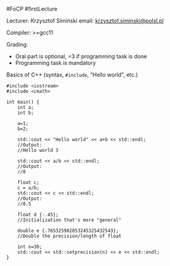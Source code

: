 #FoCP #firstLecture 

Lecturer: Krzysztof Simiński
email: krzysztof.siminski@polsl.pl

Compiler: >=gcc11

Grading:
- Oral part is optional, =3 if programming task is done
- Programming task is mandatory

Basics of C++ (syntax, `#include`, "Hello world", etc.)

```
#include <iostream>
#include <cmath>

int main() {
	int a;
	int b;

	a=1;
	b=2;

	std::cout << "Hello world" << a+b << std::endl;
	//Output:
	//Hello world 3

	std::cout << a/b << std::endl;
	//Output:
	//0

	float c;
	c = a/b;
	std::cout << c << std::endl;
	//Output:
	//0.5

	float d {-.45};
	//Initialization that's more "general"

	double e {.765325982053245325432543};
	//Double the precision/length of float

	int n=30;
	std::cout << std::setprecision(n) << e << std::endl;
}
```